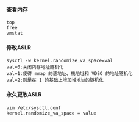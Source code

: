 #### 查看内存
```
top
free
vmstat
```

#### 修改ASLR
```
sysctl -w kernel.randomize_va_space=val
val=0:关闭内存地址随机化
val=1:使得 mmap 的基地址、栈地址和 VDSO 的地址随机化
val=2:则是在 1 的基础上增加堆地址的随机化
```

#### 永久更改ASLR
```
vim /etc/sysctl.conf
kernel.randomize_va_space = value
```

